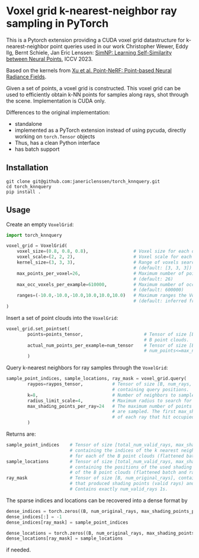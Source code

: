 # Voxel grid k-nearest-neighbor ray sampling in PyTorch

This is a Pytorch extension providing a CUDA voxel grid datastructure for k-nearest-neighbor point queries used in our work 
Christopher Wewer, Eddy Ilg, Bernt Schiele, Jan Eric Lenssen: [SimNP: Learning Self-Similarity between Neural Points](https://geometric-rl.mpi-inf.mpg.de/simnp/), ICCV 2023.


Based on the kernels from [Xu et al. Point-NeRF: Point-based Neural Radiance Fields](https://github.com/Xharlie/pointnerf).

Given a set of points, a voxel grid is constructed. This voxel grid can be used to efficiently obtain k-NN points for samples along rays, shot through the scene. Implementation is CUDA only.

Differences to the original implementation:
- standalone
- implemented as a PyTorch extension instead of using pycuda, directly working on `torch.Tensor` objects
- Thus, has a clean Python interface
- has batch support

## Installation

```shell
git clone git@github.com:janericlenssen/torch_knnquery.git
cd torch_knnquery
pip install .
```

## Usage

Create an empty `VoxelGrid`:

```python
import torch_knnquery

voxel_grid = VoxelGrid(
    voxel_size=(0.8, 0.8, 0.8),                 # Voxel size for each dimension
    voxel_scale=(2, 2, 2),                      # Voxel scale for each dimension
    kernel_size=(3, 3, 3),                      # Range of voxels searched for neighbors 
                                                # (default: [3, 3, 3])
    max_points_per_voxel=26,                    # Maximum number of points stored in a voxel 
                                                # (default: 26)
    max_occ_voxels_per_example=610000,          # Maximum number of occupied voxels per point cloud 
                                                # (default: 600000)
    ranges=(-10.0,-10.0,-10.0,10.0,10.0,10.0)   # Maximum ranges the VoxelGrid spans 
                                                # (default: inferred from data)
)

```

Insert a set of point clouds into the `VoxelGrid`:
```python
voxel_grid.set_pointset(
        points=points_tensor,                       # Tensor of size [B, max_num_points, 3] containing 
                                                    # B point clouds.
        actual_num_points_per_example=num_tensor    # Tensor of size [B] containing the actual
                                                    # num_points<=max_num_points for each point cloud.
        )

```

Query k-nearest neighbors for ray samples through the `VoxelGrid`:
```python
sample_point_indices, sample_locations, ray_mask = voxel_grid.query(
        raypos=raypos_tensor,           # Tensor of size [B, num_rays, num_samples_per_ray, 3] 
                                        # containing query positions.
        k=8,                            # Number of neighbors to sample for each ray sample 
        radius_limit_scale=4,           # Maximum radius to search for neighbors in
        max_shading_points_per_ray=24   # The maximum number of points per ray for which neighbors 
                                        # are sampled. The first max_shading_points_per_ray samples 
                                        # of each ray that hit occupied voxels return neighbors.
        )
```

Returns are:
```python
sample_point_indices    # Tensor of size [total_num_valid_rays, max_shading_points_per_ray, k]
                        # containing the indices of the k nearest neighbors in points_tensor
                        # for each of the B point clouds (flattened batch and ray dimensions)
sample_locations        # Tensor of size [total_num_valid_rays, max_shading_points_per_ray, 3]
                        # containing the positions of the used shading points for each
                        # of the B point clouds (flattened batch and ray dimensions)
ray_mask                # Tensor of size [B, num_original_rays], containing 1 for rays
                        # that produced shading points (valid rays) and 0 for others.
                        # Contains exactly num_valid_rays 1s.

```

The sparse indices and locations can be recovered into a dense format by
```python
dense_indices = torch.zeros((B, num_original_rays, max_shading_points_per_ray, k), dtype=torch.int32, device=device)
dense_indices[:] = -1
dense_indices[ray_mask] = sample_point_indices

dense_locations = torch.zeros((B, num_original_rays, max_shading_points_per_ray, 3), dtype=torch.float32, device=device)
dense_locations[ray_mask] = sample_locations
```
if needed.
